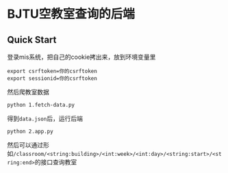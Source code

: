 # BJTU空教室查询的后端

## Quick Start

登录mis系统，把自己的cookie拷出来，放到环境变量里
```
export csrftoken=你的csrftoken
export sessionid=你的csrftoken
```

然后爬教室数据
```
python 1.fetch-data.py
```

得到`data.json`后，运行后端
```
python 2.app.py
```

然后可以通过形如`/classroom/<string:building>/<int:week>/<int:day>/<string:start>/<string:end>`的接口查询教室
